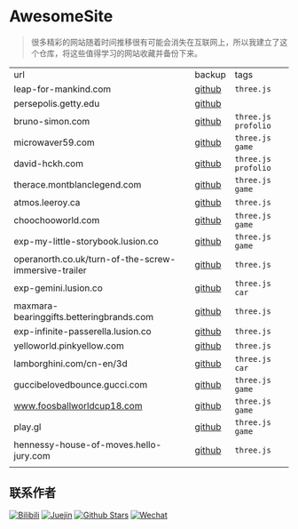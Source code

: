 # AwesomeSite

> 很多精彩的网站随着时间推移很有可能会消失在互联网上，所以我建立了这个仓库，将这些值得学习的网站收藏并备份下来。

||||
|-|-|-|
|url|backup|tags|
|leap-for-mankind.com|[github](https://github.com/ezshine/AwesomeSite-leap-for-mankind.com)|`three.js`|
|persepolis.getty.edu|[github](https://github.com/ezshine/AwesomeSite-persepolis.getty.edu)||
|bruno-simon.com|[github](https://github.com/ezshine/Awesome-Three.js-Sites01)|`three.js` `profolio`|
|microwaver59.com|[github](https://github.com/ezshine/Awesome-Three.js-Sites01)|`three.js` `game`|
|david-hckh.com|[github](https://github.com/ezshine/Awesome-Three.js-Sites01)|`three.js` `profolio`|
|therace.montblanclegend.com|[github](https://github.com/ezshine/Awesome-Three.js-Sites01)|`three.js` `game`|
|atmos.leeroy.ca|[github](https://github.com/ezshine/Awesome-Three.js-Sites01)|`three.js`|
|choochooworld.com|[github](https://github.com/ezshine/Awesome-Three.js-Sites01)|`three.js` `game`|
|exp-my-little-storybook.lusion.co|[github](https://github.com/ezshine/Awesome-Three.js-Sites01)|`three.js` `game`|
|operanorth.co.uk/turn-of-the-screw-immersive-trailer|[github](https://github.com/ezshine/Awesome-Three.js-Sites01)|`three.js`|
|exp-gemini.lusion.co|[github](https://github.com/ezshine/Awesome-Three.js-Sites01)|`three.js` `car`|
|maxmara-bearinggifts.betteringbrands.com|[github](https://github.com/ezshine/Awesome-Three.js-Sites01)|`three.js`|
|exp-infinite-passerella.lusion.co|[github](https://github.com/ezshine/Awesome-Three.js-Sites01)|`three.js`|
|yelloworld.pinkyellow.com|[github](https://github.com/ezshine/Awesome-Three.js-Sites01)|`three.js`|
|lamborghini.com/cn-en/3d|[github](https://github.com/ezshine/Awesome-Three.js-Sites01)|`three.js` `car`|
|guccibelovedbounce.gucci.com|[github](https://github.com/ezshine/Awesome-Three.js-Sites01)|`three.js` `game`|
|www.foosballworldcup18.com|[github](https://github.com/ezshine/Awesome-Three.js-Sites01)|`three.js` `game`|
|play.gl|[github](https://github.com/ezshine/Awesome-Three.js-Sites01)|`three.js` `game`|
|hennessy-house-of-moves.hello-jury.com|[github](https://github.com/ezshine/Awesome-Three.js-Sites01)|`three.js`|
||||


## 联系作者

<p>

[![Bilibili](https://img.shields.io/badge/dynamic/json?labelColor=FE7398&logo=bilibili&logoColor=white&label=bilibili%20fans&color=00aeec&query=%24.data.totalSubs&url=https%3A%2F%2Fapi.spencerwoo.com%2Fsubstats%2F%3Fsource%3Dbilibili%26queryKey%3D422646817)](https://space.bilibili.com/422646817)
[![Juejin](https://img.shields.io/badge/juejin-%E5%A4%A7%E5%B8%85%E8%80%81%E7%8C%BF-1e80ff?logo=bytedance)](https://juejin.cn/user/4010632618185038)
[![Github Stars](https://img.shields.io/github/stars/ezshine?color=faf408&label=github%20stars&logo=github)](https://github.com/ezshine)
[![Wechat](https://img.shields.io/badge/-%E5%A4%A7%E5%B8%85%E8%80%81%E7%8C%BF-07c160?logo=wechat&logoColor=white&label=公众号)](https://open.weixin.qq.com/qr/code?username=ezfullstack)
  
</p>
